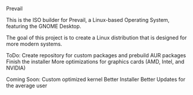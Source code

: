 Prevail

This is the ISO builder for Prevail, a Linux-based Operating System, featuring the GNOME Desktop.

The goal of this project is to create a Linux distribution that is designed for more modern systems.

ToDo:
Create repository for custom packages and prebuild AUR packages
Finish the installer
More optimizations for graphics cards (AMD, Intel, and NVIDIA)

Coming Soon:
Custom optimized kernel
Better Installer
Better Updates for the average user
